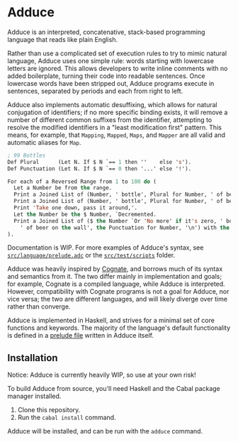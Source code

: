 # Adduce

Adduce is an interpreted, concatenative, stack-based programming language that reads like plain English.

Rather than use a complicated set of execution rules to try to mimic natural language, Adduce uses one simple rule:
words starting with lowercase letters are ignored. This allows developers to write inline comments with no added
boilerplate, turning their code into readable sentences. Once lowercase words have been stripped out, Adduce programs
execute in sentences, separated by periods and each from right to left.

Adduce also implements automatic desuffixing, which allows for natural conjugation of identifiers; if no more specific
binding exists, it will remove a number of different common suffixes from the identifier, attempting to resolve the
modified identifiers in a "least modification first" pattern. This means, for example, that `Mapping`, `Mapped`, `Maps`,
and `Mapper` are all valid and automatic aliases for `Map`.

```lisp
; 99 Bottles
Def Plural      (Let N. If $ N `== 1 then ''    else 's').
Def Punctuation (Let N. If $ N `== 0 then '...' else '!').

For each of a Reversed Range from 1 to 100 do (
  Let a Number be from the range.
  Print a Joined List of (Number, ' bottle', Plural for Number, ' of beer on the wall,') with the delimiter ''.
  Print a Joined List of (Number, ' bottle', Plural for Number, ' of beer,') with the delimiter ''.
  Print 'Take one down, pass it around,'.
  Let the Number be the $ Number, `Decremented.
  Print a Joined List of ($ the Number `Or 'No more' if it's zero, ' bottle', the Plural for Number,
    ' of beer on the wall', the Punctuation for Number, '\n') with the delimiter ''.
).
```

Documentation is WIP. For more examples of Adduce's syntax, see [`src/language/prelude.adc`](src/language/prelude.adc) or the [`src/test/scripts`](src/test/scripts) folder.

Adduce was heavily inspired by [Cognate](https://github.com/cognate-lang/cognate), and borrows much of its syntax and
semantics from it. The two differ mainly in implementation and goals; for example, Cognate is a compiled language, while
Adduce is interpreted. However, compatibility with Cognate programs is not a goal for Adduce, nor vice versa; the two are
different languages, and will likely diverge over time rather than converge.

Adduce is implemented in Haskell, and strives for a minimal set of core functions and keywords. The majority of the language's
default functionality is defined in a [prelude file](src/language/prelude.adc) written in Adduce itself.

## Installation

Notice: Adduce is currently heavily WIP, so use at your own risk!

To build Adduce from source, you'll need Haskell and the Cabal package manager installed.

1. Clone this repository.
2. Run the `cabal install` command.

Adduce will be installed, and can be run with the `adduce` command.

